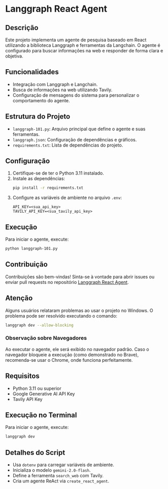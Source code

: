 # Langgraph React Agent

## Descrição
Este projeto implementa um agente de pesquisa baseado em React utilizando a biblioteca Langgraph e ferramentas da Langchain. O agente é configurado para buscar informações na web e responder de forma clara e objetiva.

## Funcionalidades
- Integração com Langgraph e Langchain.
- Busca de informações na web utilizando Tavily.
- Configuração de mensagens do sistema para personalizar o comportamento do agente.

## Estrutura do Projeto
- `langgraph-101.py`: Arquivo principal que define o agente e suas ferramentas.
- `langgraph.json`: Configuração de dependências e gráficos.
- `requirements.txt`: Lista de dependências do projeto.

## Configuração
1. Certifique-se de ter o Python 3.11 instalado.
2. Instale as dependências:
   ```bash
   pip install -r requirements.txt
   ```
3. Configure as variáveis de ambiente no arquivo `.env`:
   ```env
   API_KEY=<sua_api_key>
   TAVILY_API_KEY=<sua_tavily_api_key>
   ```

## Execução
Para iniciar o agente, execute:
```bash
python langgraph-101.py
```

## Contribuição
Contribuições são bem-vindas! Sinta-se à vontade para abrir issues ou enviar pull requests no repositório [Langgraph React Agent](https://github.com/edugitQA/langgraph-reactAgent).

## Atenção

Alguns usuários relataram problemas ao usar o projeto no Windows. O problema pode ser resolvido executando o comando:
```bash
langgraph dev --allow-blocking
```

### Observação sobre Navegadores
Ao executar o agente, ele será exibido no navegador padrão. Caso o navegador bloqueie a execução (como demonstrado no Brave), recomenda-se usar o Chrome, onde funciona perfeitamente.

## Requisitos
- Python 3.11 ou superior
- Google Generative AI API Key
- Tavily API Key

## Execução no Terminal
Para iniciar o agente, execute:
```bash
langgraph dev
```

## Detalhes do Script
- Usa `dotenv` para carregar variáveis de ambiente.
- Inicializa o modelo `gemini-2.0-flash`.
- Define a ferramenta `search_web` com Tavily.
- Cria um agente ReAct via `create_react_agent`.
